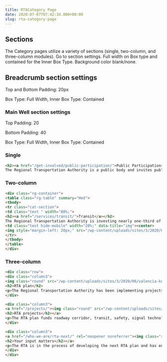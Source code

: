 ```yaml
---
title: RTACategory Page
date: 2020-07-07T07:42:34.000+00:00
slug: rta-category-page
---
```


## Sections

The Category pages utilize a variety of sections (single, two-column, and three-column modules). Go to section settings. Full width on Box type and contained for the Inner Box Type. Background color blank/none.

## Breadcrumb section settings

Top and Bottom Padding: 20px

Box Type: Full Width, Inner Box Type: Contained

### Main Well section settings

Top Padding: 20

Bottom Padding: 40

Box Type: Full Width, Inner Box Type: Contained

### Single

```html
<h2><a href="/get-involved/public-participation/">Public Participation</a></h2>
The Regional Transportation Authority is a public body and invites public participation through its meetings or other public activities. Whether we seek input through open houses, online surveys or workshops, we encourage you to tell us about your views on regional transportation priorities. <a href="/get-involved/public-participation/" rel="noopener noreferrer">Read more »</a>
```

### Two-column

```html
<div class="rg-container">
<table class="rg-table" summary="Hed">
<tbody>
<tr class="cat-section">
<td class="text " width="80%;">
<h2><a href="/services/transit/">Transit</a></h2>
The Regional Transportation Authority is investing nearly one-third of RTA plan revenues on transit to ensure a seamless regional transit system that meets the diverse needs of our communities. The RTA investment in a variety of transit services aims to help people arrive at their destinations safely, efficiently and on time. Services include mass transit, a streetcar system and neighborhood shuttles that connect to the mass transit and streetcar systems for enhanced connectivity. <a href="/services/transit/" target="_blank" rel="noopener noreferrer">Read more »</a></td>
<td class="text hide-mobile" width="20%;" data-title="img"><center>
<img style="margin-left: 20px;" src="/wp-content/uploads/sites/3/2020/06/TransitIcon.png" /></center></td>
</tr>
</tbody>
</table>
</div>
```

### Three-column

```html
<div class="row">
<div class="column3">
<img class="round" src="/wp-content/uploads/sites/3/2020/06/valencia-kolb-card.jpg" alt="Valencia and Kolb" width="200" height="200" />
<h2>RTA plan</h2>
<p>The Regional Transportation Authority has been implementing projects and services in its 20-year, voter-approved regional transportation plan since 2006. The RTA plan is in its 15th year of project delivery.</p>
</div>

<div class="column3">
<a href="/projects/"><img class="round" src="/wp-content/uploads/sites/3/2020/06/projects-card.jpg" alt="RTA projects" width="200" height="200" />
<h2>RTA projects</h2></a>
<p>The RTA plan funds roadway corridor, transit, safety, signal technology, bicycle and pedestrian improvement projects and services that are delivered across the region to meet the diverse needs of all our communities.</p>
</div>

<div class="column3">
<a href="/who-we-are/rta-next/" rel="noopener noreferrer"><img class="round" src="/wp-content/uploads/sites/3/2020/06/RTAnext-card.jpg" alt="RTAnext" width="200" height="200" />
<h2>Your input matters</h2></a>
<p>The RTA is in the process of developing the next RTA plan and has engaged a citizens advisory committee to lead the way in identifying regional transportation priorities that will serve our region for the next 20 years.</p>
</div>
</div>
```



